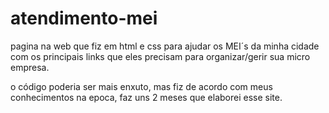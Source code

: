 # atendimento-mei
pagina na web que fiz em html e css para ajudar os MEI´s da minha cidade com os principais links que eles precisam para organizar/gerir sua micro empresa. 

o código poderia ser mais enxuto, mas fiz de acordo com meus conhecimentos na epoca, faz uns 2 meses que elaborei esse site.
